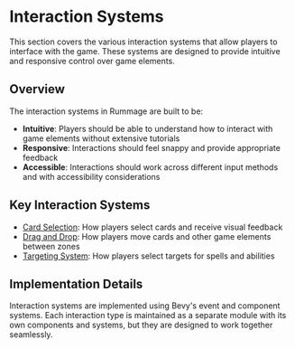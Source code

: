 # Interaction Systems

This section covers the various interaction systems that allow players to interface with the game. These systems are designed to provide intuitive and responsive control over game elements.

## Overview

The interaction systems in Rummage are built to be:

- **Intuitive**: Players should be able to understand how to interact with game elements without extensive tutorials
- **Responsive**: Interactions should feel snappy and provide appropriate feedback
- **Accessible**: Interactions should work across different input methods and with accessibility considerations

## Key Interaction Systems

- [Card Selection](card_selection.md): How players select cards and receive visual feedback
- [Drag and Drop](drag_and_drop.md): How players move cards and other game elements between zones
- [Targeting System](targeting.md): How players select targets for spells and abilities

## Implementation Details

Interaction systems are implemented using Bevy's event and component systems. Each interaction type is maintained as a separate module with its own components and systems, but they are designed to work together seamlessly. 